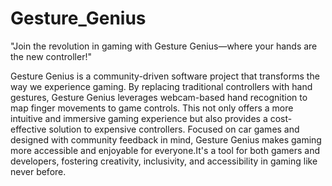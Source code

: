 # Gesture_Genius
"Join the revolution in gaming with Gesture Genius—where your hands are the new controller!"

Gesture Genius is a community-driven software project that transforms the way we experience gaming. By replacing traditional controllers with hand gestures, Gesture Genius leverages webcam-based hand recognition to map finger movements to game controls. This not only offers a more intuitive and immersive gaming experience but also provides a cost-effective solution to expensive controllers. Focused on car games and designed with community feedback in mind, Gesture Genius makes gaming more accessible and enjoyable for everyone.It's a tool for both gamers and developers, fostering creativity, inclusivity, and accessibility in gaming like never before. 
